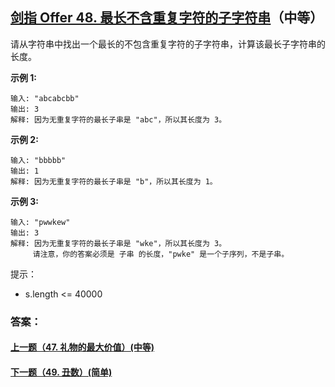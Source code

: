 ## [剑指 Offer 48. 最长不含重复字符的子字符串](https://leetcode-cn.com/problems/zui-chang-bu-han-zhong-fu-zi-fu-de-zi-zi-fu-chuan-lcof/)（中等）

请从字符串中找出一个最长的不包含重复字符的子字符串，计算该最长子字符串的长度。

 

**示例 1:**

```
输入: "abcabcbb"
输出: 3 
解释: 因为无重复字符的最长子串是 "abc"，所以其长度为 3。
```

**示例 2:**

```
输入: "bbbbb"
输出: 1
解释: 因为无重复字符的最长子串是 "b"，所以其长度为 1。
```

**示例 3:**

```
输入: "pwwkew"
输出: 3
解释: 因为无重复字符的最长子串是 "wke"，所以其长度为 3。
     请注意，你的答案必须是 子串 的长度，"pwke" 是一个子序列，不是子串。
```



提示：

- s.length <= 40000



### 答案：



#### [上一题（47. 礼物的最大价值）(中等)](https://github.com/sdwwld/leetCode/blob/master/src/main/java/com/wld/java/offer/剑指Offer47.md)

#### [下一题（49. 丑数）(简单)](https://github.com/sdwwld/leetCode/blob/master/src/main/java/com/wld/java/offer/剑指Offer49.md)